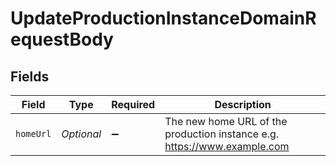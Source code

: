 # UpdateProductionInstanceDomainRequestBody


## Fields

| Field                                                                    | Type                                                                     | Required                                                                 | Description                                                              |
| ------------------------------------------------------------------------ | ------------------------------------------------------------------------ | ------------------------------------------------------------------------ | ------------------------------------------------------------------------ |
| `homeUrl`                                                                | *Optional<String>*                                                       | :heavy_minus_sign:                                                       | The new home URL of the production instance e.g. https://www.example.com |